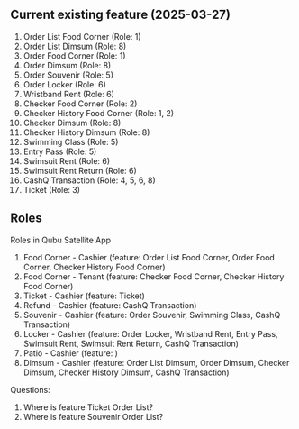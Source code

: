 ## Current existing feature (2025-03-27)
1. Order List Food Corner (Role: 1)
2. Order List Dimsum (Role: 8)
3. Order Food Corner (Role: 1)
4. Order Dimsum (Role: 8)
5. Order Souvenir (Role: 5)
6. Order Locker (Role: 6)
7. Wristband Rent (Role: 6)
8. Checker Food Corner (Role: 2)
9. Checker History Food Corner (Role: 1, 2)
10. Checker Dimsum (Role: 8)
11. Checker History Dimsum (Role: 8)
12. Swimming Class (Role: 5)
13. Entry Pass (Role: 5)
14. Swimsuit Rent (Role: 6)
15. Swimsuit Rent Return (Role: 6)
16. CashQ Transaction (Role: 4, 5, 6, 8)
17. Ticket (Role: 3)

## Roles
Roles in Qubu Satellite App

1. Food Corner - Cashier (feature: Order List Food Corner, Order Food Corner, Checker History Food Corner)
2. Food Corner - Tenant (feature: Checker Food Corner, Checker History Food Corner)
3. Ticket - Cashier (feature: Ticket)
4. Refund - Cashier (feature: CashQ Transaction)
5. Souvenir - Cashier (feature: Order Souvenir, Swimming Class, CashQ Transaction)
6. Locker - Cashier (feature: Order Locker, Wristband Rent, Entry Pass, Swimsuit Rent, Swimsuit Rent Return, CashQ Transaction)
7. Patio - Cashier (feature: )
8. Dimsum - Cashier (feature: Order List Dimsum, Order Dimsum, Checker Dimsum, Checker History Dimsum, CashQ Transaction)

Questions:
1. Where is feature Ticket Order List?
2. Where is feature Souvenir Order List?
